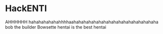 # HackENTI
AHHHHHH
hahahahahahahhhhaahahahahahahahahahahahahahahahahaha
bob the builder
Bowsette hentai is the best hentai